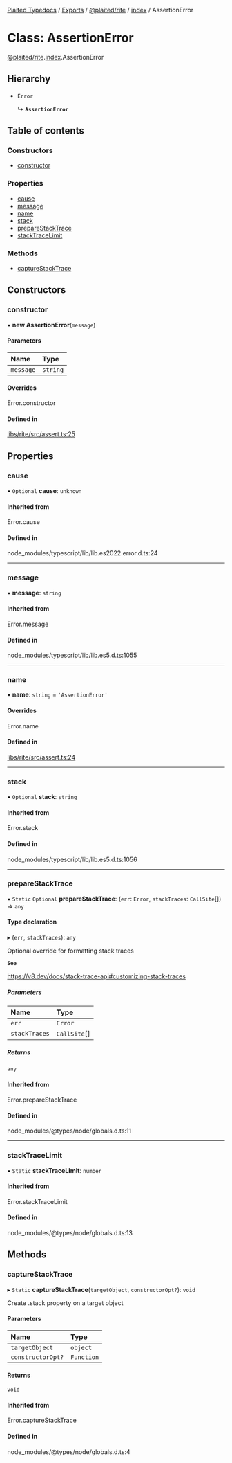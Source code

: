 [Plaited Typedocs](../README.md) / [Exports](../modules.md) / [@plaited/rite](../modules/plaited_rite.md) / [index](../modules/plaited_rite.index.md) / AssertionError

# Class: AssertionError

[@plaited/rite](../modules/plaited_rite.md).[index](../modules/plaited_rite.index.md).AssertionError

## Hierarchy

- `Error`

  ↳ **`AssertionError`**

## Table of contents

### Constructors

- [constructor](plaited_rite.index.AssertionError.md#constructor)

### Properties

- [cause](plaited_rite.index.AssertionError.md#cause)
- [message](plaited_rite.index.AssertionError.md#message)
- [name](plaited_rite.index.AssertionError.md#name)
- [stack](plaited_rite.index.AssertionError.md#stack)
- [prepareStackTrace](plaited_rite.index.AssertionError.md#preparestacktrace)
- [stackTraceLimit](plaited_rite.index.AssertionError.md#stacktracelimit)

### Methods

- [captureStackTrace](plaited_rite.index.AssertionError.md#capturestacktrace)

## Constructors

### constructor

• **new AssertionError**(`message`)

#### Parameters

| Name | Type |
| :------ | :------ |
| `message` | `string` |

#### Overrides

Error.constructor

#### Defined in

[libs/rite/src/assert.ts:25](https://github.com/plaited/plaited/blob/8821045/libs/rite/src/assert.ts#L25)

## Properties

### cause

• `Optional` **cause**: `unknown`

#### Inherited from

Error.cause

#### Defined in

node_modules/typescript/lib/lib.es2022.error.d.ts:24

___

### message

• **message**: `string`

#### Inherited from

Error.message

#### Defined in

node_modules/typescript/lib/lib.es5.d.ts:1055

___

### name

• **name**: `string` = `'AssertionError'`

#### Overrides

Error.name

#### Defined in

[libs/rite/src/assert.ts:24](https://github.com/plaited/plaited/blob/8821045/libs/rite/src/assert.ts#L24)

___

### stack

• `Optional` **stack**: `string`

#### Inherited from

Error.stack

#### Defined in

node_modules/typescript/lib/lib.es5.d.ts:1056

___

### prepareStackTrace

▪ `Static` `Optional` **prepareStackTrace**: (`err`: `Error`, `stackTraces`: `CallSite`[]) => `any`

#### Type declaration

▸ (`err`, `stackTraces`): `any`

Optional override for formatting stack traces

**`See`**

https://v8.dev/docs/stack-trace-api#customizing-stack-traces

##### Parameters

| Name | Type |
| :------ | :------ |
| `err` | `Error` |
| `stackTraces` | `CallSite`[] |

##### Returns

`any`

#### Inherited from

Error.prepareStackTrace

#### Defined in

node_modules/@types/node/globals.d.ts:11

___

### stackTraceLimit

▪ `Static` **stackTraceLimit**: `number`

#### Inherited from

Error.stackTraceLimit

#### Defined in

node_modules/@types/node/globals.d.ts:13

## Methods

### captureStackTrace

▸ `Static` **captureStackTrace**(`targetObject`, `constructorOpt?`): `void`

Create .stack property on a target object

#### Parameters

| Name | Type |
| :------ | :------ |
| `targetObject` | `object` |
| `constructorOpt?` | `Function` |

#### Returns

`void`

#### Inherited from

Error.captureStackTrace

#### Defined in

node_modules/@types/node/globals.d.ts:4

